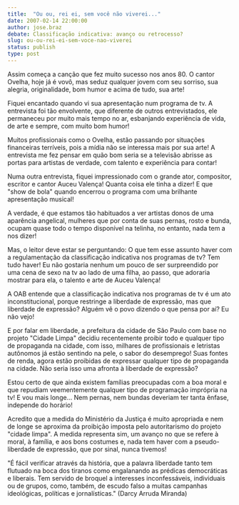 ```yaml
---
title:  "Ou ou, rei ei, sem você não viverei..."
date: 2007-02-14 22:00:00
author: jose.braz
debate: Classificação indicativa: avanço ou retrocesso?
slug: ou-ou-rei-ei-sem-voce-nao-viverei
status: publish 
type: post
---
```


Assim começa a canção que fez muito sucesso nos anos 80. O cantor Ovelha, hoje já é vovô, mas seduz qualquer jovem com seu sorriso, sua alegria, originalidade, bom humor e acima de tudo, sua arte!   

  

Fiquei encantado quando vi sua apresentação num programa de tv. A entrevista foi tão envolvente, que diferente de outros entrevistados, ele permaneceu por muito mais tempo no ar, esbanjando experiência de vida, de arte e sempre, com muito bom humor!  

  

Muitos profissionais como o Ovelha, estão passando por situações financeiras terríveis, pois a mídia não se interessa mais por sua arte! A entrevista me fez pensar em quão bom seria se a televisão abrisse as portas para artistas de verdade, com talento e experiência para contar!  

  

Numa outra entrevista, fiquei impressionado com o grande ator, compositor, escritor e cantor Auceu Valença! Quanta coisa ele tinha a dizer! E que "show de bola" quando encerrou o programa com uma brilhante apresentação musical!   

  

A verdade, é que estamos tão habituados a ver artistas donos de uma aparência angelical, mulheres que por conta de suas pernas, rosto e bunda, ocupam quase todo o tempo disponível na telinha, no entanto, nada tem a nos dizer!   

  

Mas, o leitor deve estar se perguntando: O que tem esse assunto haver com a regulamentação da classificação indicativa nos programas de tv? Tem tudo haver! Eu não gostaria nenhum um pouco de ser surpreendido por uma cena de sexo na tv ao lado de uma filha, ao passo, que adoraria mostrar para ela, o talento e arte de Auceu Valença!   

  

A OAB entende que a classificação indicativa nos programas de tv é um ato inconstitucional, porque restringe a liberdade de expressão, mas que liberdade de expressão? Alguém vê o povo dizendo o que pensa por aí? Eu não vejo!   

  

E por falar em liberdade, a prefeitura da cidade de São Paulo com base no projeto "Cidade Limpa" decidiu recentemente proibir todo e qualquer tipo de propaganda na cidade, com isso, milhares de profissionais e letristas autônomos já estão sentindo na pele, o sabor do desemprego! Suas fontes de renda, agora estão proibidas de expressar qualquer tipo de propaganda na cidade. Não seria isso uma afronta à liberdade de expressão?   

  

Estou certo de que ainda existem famílias preocupadas com a boa moral e que repudiam veementemente qualquer tipo de programação imprópria na tv! E vou mais longe... Nem pernas, nem bundas deveriam ter tanta ênfase, independe do horário!  

  

Acredito que a medida do Ministério da Justiça é muito apropriada e nem de longe se aproxima da proibição imposta pelo autoritarismo do projeto "cidade limpa". A medida representa sim, um avanço no que se refere à moral, à família, e aos bons costumes e, nada tem haver com a pseudo-liberdade de expressão, que por sinal, nunca tivemos!   

  

"É fácil verificar através da história, que a palavra liberdade tanto tem flutuado na boca dos tiranos como engalanando as prédicas democráticas e liberais. Tem servido de broquel a interesses inconfessáveis, individuais ou de grupos, como, também, de escudo falso a muitas campanhas ideológicas, políticas e jornalísticas." (Darcy Arruda Miranda)  

